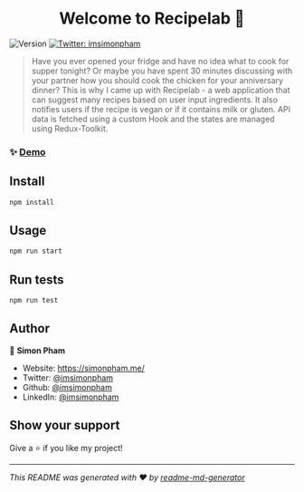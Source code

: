 <h1 align="center">Welcome to Recipelab 👋</h1>
<p>
  <img alt="Version" src="https://img.shields.io/badge/version-0.1.0-blue.svg?cacheSeconds=2592000" />
  <a href="https://twitter.com/imsimonpham" target="_blank">
    <img alt="Twitter: imsimonpham" target="_blank" src="https://img.shields.io/twitter/follow/imsimonpham.svg?style=social" />
  </a>
</p>

> Have you ever opened your fridge and have no idea what to cook for supper tonight? Or maybe you have spent 30 minutes discussing with your partner how you should cook the chicken for your anniversary dinner? This is why I came up with Recipelab - a web application that can suggest many recipes based on user input ingredients. It also notifies users if the recipe is vegan or if it contains milk or gluten. API data is fetched using a custom Hook and the states are managed using Redux-Toolkit.

### ✨ [Demo](https://recipelaboratory.netlify.app/)

## Install

```sh
npm install
```

## Usage

```sh
npm run start
```

## Run tests

```sh
npm run test
```

## Author

👤 **Simon Pham**

* Website: https://simonpham.me/
* Twitter: [@imsimonpham](https://twitter.com/imsimonpham)
* Github: [@imsimonpham](https://github.com/imsimonpham)
* LinkedIn: [@imsimonpham](https://linkedin.com/in/imsimonpham)

## Show your support

Give a ⭐️ if you like my project!

***
_This README was generated with ❤️ by [readme-md-generator](https://github.com/kefranabg/readme-md-generator)_
